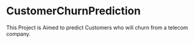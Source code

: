 # CustomerChurnPrediction
This Project is Aimed to predict Customers who will churn from a telecom company.
